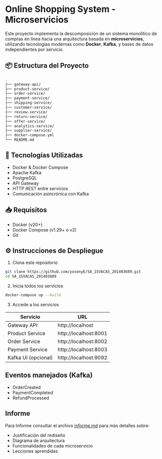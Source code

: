 
# Online Shopping System - Microservicios

Este proyecto implementa la descomposición de un sistema monolítico de compras en línea hacia una arquitectura basada en **microservicios**, utilizando tecnologías modernas como **Docker**, **Kafka**, y bases de datos independientes por servicio.

## 📦 Estructura del Proyecto

```bash
.
├── gateway-api/
├── product-service/
├── order-service/
├── payment-service/
├── shipping-service/
├── customer-service/
├── review-service/
├── return-service/
├── offer-service/
├── analytics-service/
├── supplier-service/
├── docker-compose.yml
└── README.md
```

## 🚀 Tecnologías Utilizadas

- Docker & Docker Compose  
- Apache Kafka  
- PostgreSQL  
- API Gateway 
- HTTP REST entre servicios  
- Comunicación asincrónica con Kafka  

## 📥 Requisitos

- Docker (v20+)  
- Docker Compose (v1.29+ o v2)  
- Git  

## ⚙️ Instrucciones de Despliegue

1. Clona este repositorio

```bash
git clone https://github.com/yovanyE/SA_1SVACAS_201403689.git
cd SA_1SVACAS_201403689
```

2. Inicia todos los servicios

```bash
docker-compose up --build
```

3. Accede a los servicios

| Servicio          | URL                   |
|-------------------|-----------------------|
| Gateway API       | http://localhost      |
| Product Service   | http://localhost:8001 |
| Order Service     | http://localhost:8002 |
| Payment Service   | http://localhost:8003 |
| Kafka UI (opcional)| http://localhost:9092 |

## Eventos manejados (Kafka)

- OrderCreated  
- PaymentCompleted  
- RefundProcessed  

## Informe

Para Informe consultar el archivo [informe.md](./informe.md) para más detalles sobre:

- Justificación del rediseño  
- Diagrama de arquitectura  
- Funcionalidades de cada microservicio  
- Lecciones aprendidas  


